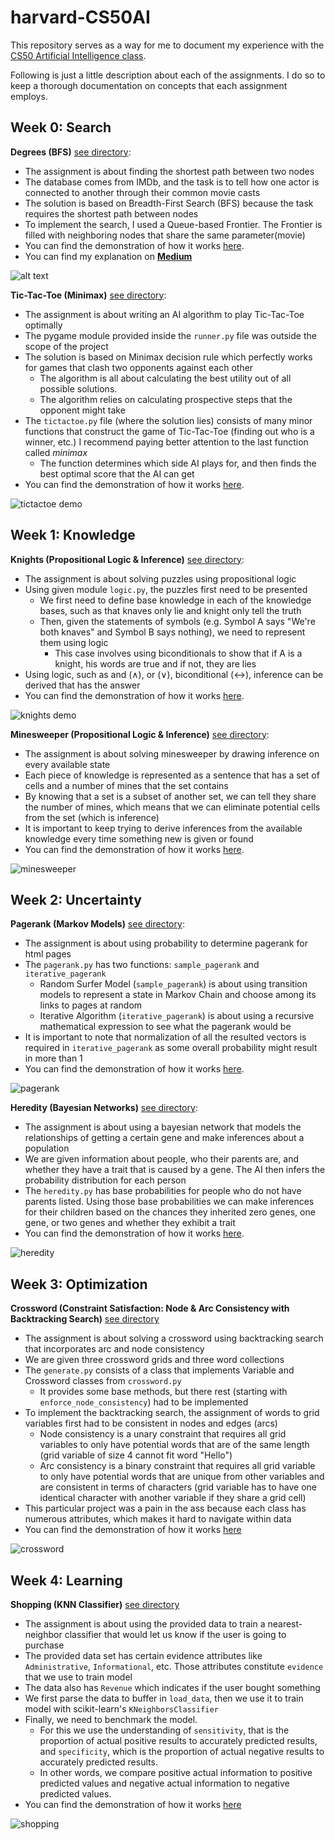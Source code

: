 # harvard-CS50AI
This repository serves as a way for me to document my experience
with the [CS50 Artificial Intelligence class](https://cs50.harvard.edu/ai/2020/).

Following is just a little description about each of the assignments.
I do so to keep a thorough documentation on concepts that each assignment employs.

<h2>Week 0: Search</h2>

**Degrees (BFS)** [see directory](https://github.com/dtemir/harvard-CS50AI/tree/master/degrees):
    
* The assignment is about finding the shortest path between two nodes
* The database comes from IMDb, and the task is to tell how one actor is connected to another through their common movie casts
* The solution is based on Breadth-First Search (BFS) because the task requires the shortest path between nodes
* To implement the search, I used a Queue-based Frontier. The Frontier is filled with neighboring nodes that share the same parameter(movie)
* You can find the demonstration of how it works [here](https://www.youtube.com/watch?v=0bksDFskiRM&t=1s&ab_channel=DamirTemir).
* You can find my explanation on [**Medium**](https://damirtemir.medium.com/do-all-hollywood-actors-know-each-other-breadth-first-search-in-action-1b37df515928)

![alt text](demo/degrees.gif)
    
**Tic-Tac-Toe (Minimax)** [see directory](https://github.com/dtemir/harvard-CS50AI/tree/master/tictactoe):

* The assignment is about writing an AI algorithm to play Tic-Tac-Toe optimally
* The pygame module provided inside the <code>runner.py</code> file was outside the scope of the project
* The solution is based on Minimax decision rule which perfectly works for games that clash two opponents against each other
    * The algorithm is all about calculating the best utility out of all possible solutions. 
    * The algorithm relies on calculating prospective steps that the opponent might take
* The <code>tictactoe.py</code> file (where the solution lies) consists of many minor functions that construct the game of Tic-Tac-Toe (finding out who is a winner, etc.)
I recommend paying better attention to the last function called <i>minimax</i>
    * The function determines which side AI plays for, and then finds the best optimal score that the AI can get
* You can find the demonstration of how it works [here](https://www.youtube.com/watch?v=jgmtzfJTEgY&ab_channel=DamirTemir).

![tictactoe demo](demo/tictactoe.gif)

<h2>Week 1: Knowledge</h2>

**Knights (Propositional Logic & Inference)** [see directory](https://github.com/dtemir/harvard-CS50AI/tree/master/knights):

* The assignment is about solving puzzles using propositional logic
* Using given module <code>logic.py</code>, the puzzles first need to be presented
   * We first need to define base knowledge in each of the knowledge bases, such as that knaves only lie and knight only tell the truth
   * Then, given the statements of symbols (e.g. Symbol A says "We're both knaves" and Symbol B says nothing), we need to represent them using logic
        *  This case involves using biconditionals to show that if A is a knight, his words are true and if not, they are lies
* Using logic, such as and (∧), or (∨), biconditional (↔), inference can be derived that has the answer
* You can find the demonstration of how it works [here](https://youtu.be/iIk04q98ArE).

![knights demo](demo/knights.gif)

**Minesweeper (Propositional Logic & Inference)** [see directory](https://github.com/dtemir/harvard-CS50AI/tree/master/minesweeper):

* The assignment is about solving minesweeper by drawing inference on every available state
* Each piece of knowledge is represented as a sentence that has a set of cells and a number of mines that the set contains
* By knowing that a set is a subset of another set, we can tell they share the number of mines, which means that we can eliminate potential cells from the set (which is inference)
* It is important to keep trying to derive inferences from the available knowledge every time something new is given or found
* You can find the demonstration of how it works [here](https://youtu.be/8DDpr0TY8Pw).

![minesweeper](demo/minesweeper.gif)

<h2> Week 2: Uncertainty</h2>

**Pagerank (Markov Models)** [see directory](https://github.com/dtemir/harvard-CS50AI/tree/master/pagerank):

* The assignment is about using probability to determine pagerank for html pages
* The <code>pagerank.py</code> has two functions: <code>sample_pagerank</code> and <code>iterative_pagerank</code>
    * Random Surfer Model (<code>sample_pagerank</code>) is about using transition models to represent a state in Markov Chain and choose among its links to pages at random
    * Iterative Algorithm (<code>iterative_pagerank</code>) is about using a recursive mathematical expression to see what the pagerank would be
* It is important to note that normalization of all the resulted vectors is required in <code>iterative_pagerank</code> as some overall probability might result in more than 1
* You can find the demonstration of how it works [here](https://www.youtube.com/watch?v=LxuCrbKrNvs).

![pagerank](demo/pagerank.gif)

**Heredity (Bayesian Networks)** [see directory](https://github.com/dtemir/harvard-CS50AI/tree/master/heredity):
* The assignment is about using a bayesian network that models the relationships of getting a certain gene and make inferences about a population
* We are given information about people, who their parents are, and whether they have a trait that is caused by a gene. The AI then infers the probability distribution for each person
* The <code>heredity.py</code> has base probabilities for people who do not have parents listed.
Using those base probabilities we can make inferences for their children based on the chances they inherited zero genes, one gene, or two genes and whether they exhibit a trait
* You can find the demonstration of how it works [here](https://www.youtube.com/watch?v=vHW-K2fDl-Y).

![heredity](demo/heredity.gif)

<h2> Week 3: Optimization </h2>

**Crossword (Constraint Satisfaction: Node & Arc Consistency with Backtracking Search)** [see directory](https://github.com/dtemir/harvard-CS50AI/tree/master/crossword)
* The assignment is about solving a crossword using backtracking search that incorporates arc and node consistency
* We are given three crossword grids and three word collections 
* The <code>generate.py</code> consists of a class that implements Variable and Crossword classes from <code>crossword.py</code>
    * It provides some base methods, but there rest (starting with <code>enforce_node_consistency</code>) had to be implemented
* To implement the backtracking search, the assignment of words to grid variables first had to be consistent in nodes and edges (arcs)
    * Node consistency is a unary constraint that requires all grid variables to only have potential words that are of the same length (grid variable of size 4 cannot fit word "Hello")
    * Arc consistency is a binary constraint that requires all grid variable to only have potential words that are unique from other variables and are consistent in terms of characters (grid variable has to have one identical character with another variable if they share a grid cell)
* This particular project was a pain in the ass because each class has numerous attributes, which makes it hard to navigate within data
* You can find the demonstration of how it works [here](https://www.youtube.com/watch?v=wtokjci-d8g&ab_channel=DamirTemir)

![crossword](demo/crossword.gif)

<h2> Week 4: Learning </h2>

**Shopping (KNN Classifier)** [see directory](https://github.com/dtemir/harvard-CS50AI/tree/master/shopping)
* The assignment is about using the provided data to train a nearest-neighbor classifier that would let us know if the user is going to purchase
* The provided data set has certain evidence attributes like <code>Administrative</code>, <code>Informational</code>, etc. Those attributes constitute <code>evidence</code> that we use to train model
* The data also has <code>Revenue</code> which indicates if the user bought something
* We first parse the data to buffer in <code>load_data</code>, then we use it to train model with scikit-learn's <code>KNeighborsClassifier</code>
* Finally, we need to benchmark the model.
  * For this we use the understanding of <code>sensitivity</code>, 
  that is the proportion of actual positive results to accurately predicted results, and <code>specificity</code>, 
  which is the proportion of actual negative results to accurately predicted results.
  * In other words, we compare positive actual information to positive predicted values and negative actual information to negative predicted values.
* You can find the demonstration of how it works [here](https://www.youtube.com/watch?v=BlXzYbwb_0U&ab_channel=DamirTemir)

![shopping](demo/shopping.gif)